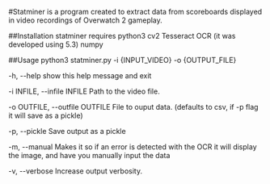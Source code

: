 #Statminer is a program created to extract data from scoreboards displayed in video recordings of Overwatch 2 gameplay.

##Installation
statminer requires
python3
cv2
Tesseract OCR (it was developed using 5.3)
numpy

##Usage
python3 statminer.py -i {INPUT_VIDEO} -o {OUTPUT_FILE}

  -h, --help            show this help message and exit
  
  -i INFILE, --infile INFILE		 Path to the video file.
  
  -o OUTFILE, --outfile OUTFILE		 File to ouput data. (defaults to csv, if -p flag it will save as a pickle)
  
  -p, --pickle         			 Save output as a pickle
  
  -m, --manual         			 Makes it so if an error is detected with the OCR it will display the image, and have   you manually input the data
  
  -v, --verbose         		 Increase output verbosity.
  




